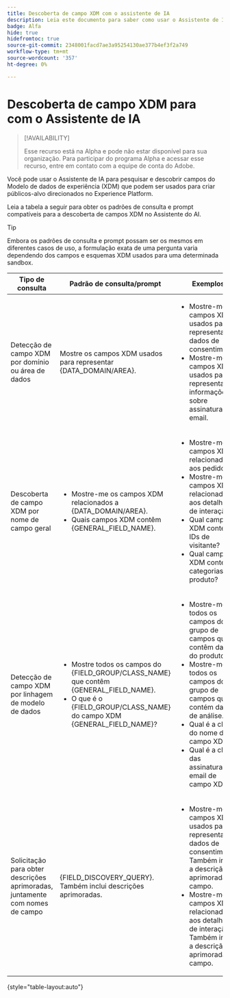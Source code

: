 ```yaml
---
title: Descoberta de campo XDM com o assistente de IA
description: Leia este documento para saber como usar o Assistente de IA para descoberta de campos do modelo de dados de experiência (XDM).
badge: Alfa
hide: true
hidefromtoc: true
source-git-commit: 2348001facd7ae3a95254130ae377b4ef3f2a749
workflow-type: tm+mt
source-wordcount: '357'
ht-degree: 0%

---
```


# Descoberta de campo XDM para com o Assistente de IA

>[!AVAILABILITY]
>
>Esse recurso está na Alpha e pode não estar disponível para sua organização. Para participar do programa Alpha e acessar esse recurso, entre em contato com a equipe de conta do Adobe.

Você pode usar o Assistente de IA para pesquisar e descobrir campos do Modelo de dados de experiência (XDM) que podem ser usados para criar públicos-alvo direcionados no Experience Platform.

Leia a tabela a seguir para obter os padrões de consulta e prompt compatíveis para a descoberta de campos XDM no Assistente do AI.

>[!TIP]
>
>Embora os padrões de consulta e prompt possam ser os mesmos em diferentes casos de uso, a formulação exata de uma pergunta varia dependendo dos campos e esquemas XDM usados para uma determinada sandbox.

| Tipo de consulta | Padrão de consulta/prompt | Exemplos |
| --- | --- | --- |
| Detecção de campo XDM por domínio ou área de dados | Mostre os campos XDM usados para representar {DATA_DOMAIN/AREA}. | <ul><li>Mostre-me os campos XDM usados para representar dados de consentimento.</li><li>Mostre-me os campos XDM usados para representar informações sobre assinaturas de email.</li></ul> |
| Descoberta de campo XDM por nome de campo geral | <ul><li>Mostre-me os campos XDM relacionados a {DATA_DOMAIN/AREA}.</li><li>Quais campos XDM contêm {GENERAL_FIELD_NAME}.</li></ul> | <ul><li>Mostre-me os campos XDM relacionados aos pedidos.</li><li>Mostre-me os campos XDM relacionados aos detalhes de interação.</li><li>Qual campo XDM contém IDs de visitante?</li><li>Qual campo XDM contém categorias de produto?</li></ul> |
| Detecção de campo XDM por linhagem de modelo de dados | <ul><li>Mostre todos os campos do {FIELD_GROUP/CLASS_NAME} que contêm {GENERAL_FIELD_NAME}.</li><li>O que é o {FIELD_GROUP/CLASS_NAME} do campo XDM {GENERAL_FIELD_NAME}?</li></ul> | <ul><li>Mostre-me todos os campos do grupo de campos que contêm dados do produto.</li><li>Mostre-me todos os campos do grupo de campos que contém dados de análise.</li><li>Qual é a classe do nome do campo XDM?</li><li>Qual é a classe das assinaturas de email de campo XDM?</li></ul> |
| Solicitação para obter descrições aprimoradas, juntamente com nomes de campo | {FIELD_DISCOVERY_QUERY}. Também inclui descrições aprimoradas. | <ul><li>Mostre-me os campos XDM usados para representar dados de consentimento. Também inclua a descrição aprimorada do campo.</li><li>Mostre-me os campos XDM relacionados aos detalhes de interação. Também inclua a descrição aprimorada do campo.</li></ul> |

{style="table-layout:auto"}